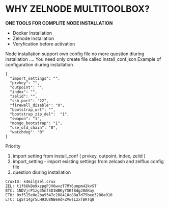 # WHY ZELNODE MULTITOOLBOX?  

<b>ONE TOOLS FOR COMPLITE NODE INSTALLATION</b>  
* Docker Installation
* Zelnode Installation
* Veryfication before activation


Node installation support own config file
no more question diuring installation ....
You need only create file called install_conf.json
Example of configuration diuring installation
```
{
  "import_settings": "",
  "prvkey": "",
  "outpoint": "",
  "index": "",
  "zelid": "",
  "ssh_port": "22",
  "firewall_disable": "0",
  "bootstrap_url": "",
  "bootstrap_zip_del":  "1",
  "swapon": "1",
  "mongo_bootstrap": "1",
  "use_old_chain": "0",
  "watchdog": "0"
}
```
Priority
1) import setting from install_conf ( prvkey, outpoint, index, zelid )
2) import_setting - import existing settings from zelcash and zelflux config file
3) question diuring installation

  
```<b>Any donations are welcomed and appreciated. Thanks.</b>  
CruxID: k4mil@zel.crux  
ZEL: t1f66kBo9xzpgPJV6wvzT7MY6unpm42kvST  
BTC: 1NDVjrP1zg35nfSD1WBKyYSBf8dgJ8AKay  
ETH: 0xf515e0e2ba9347c208418c88a7d75bee3288a010  
LTC: LgST14gr5LH93U8NBeAdFZVwsLzxTBRTq8  
```
